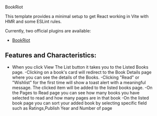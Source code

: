 BookRiot


This template provides a minimal setup to get React working in Vite with HMR and some ESLint rules.

Currently, two official plugins are available:

- [BookRiot](https://ubiquitous-puffpuff-8b1b82.netlify.app/list) 

## Features and Characteristics:
- When you click View The List button it takes you to the Listed Books page.
-Clicking on a book's card will redirect to the Book Details page where you can see the details of the Books.
-Clicking "Read" or "Wishlist" for the first time will show a toast alert with a meaningful message. The clicked item will be added to the listed books page.
-On the Pages to Read page you can see how many books you have selected to read and how many pages are in that book
-On the listed book page you can sort your added book by selecting specific field such as Ratings,Publish Year and Number of page
